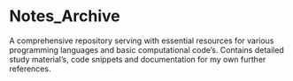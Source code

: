# Notes_Archive
A comprehensive repository serving with essential resources for various programming languages and basic computational code’s. Contains detailed study material’s, code snippets and documentation for my own further references.
